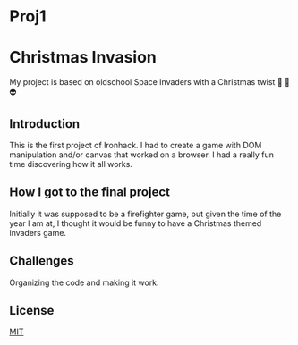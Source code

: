 # Proj1

# Christmas Invasion

My project is based on oldschool Space Invaders with a Christmas twist :christmas_tree: :gift: :alien:

## Introduction

This is the first project of Ironhack. I had to create a game with DOM manipulation and/or canvas that worked on a browser. I had a really fun time discovering how it all works.

## How I got to the final project

Initially it was supposed to be a firefighter game, but given the time of the year I am at, I thought it would be funny to have a Christmas themed invaders game.

## Challenges

Organizing the code and making it work.

## License

[MIT](https://choosealicense.com/licenses/mit/)
